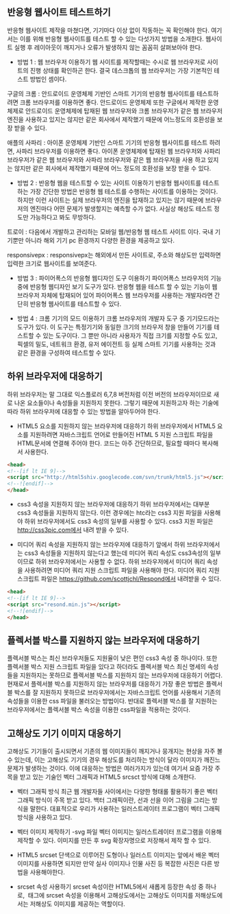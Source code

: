## 반응형 웹사이트 테스트하기
반응형 웹사이트 제작을 마쳤다면, 기기마다 이상 없이 작동하는 꼭 확인해야 한다. 여기서는 이를 위해 반응형 웹사이트를 테스트 할 수 있는 다섯가지 방법을 소개한다. 웹사이트 실행 후 레이아웃이 깨지거나 오류가 발생하지 않는 꼼꼼히 살펴보아야 한다.

- 방법 1 : 웹 브라우저 이용하기
웹 사이트를 제작할때는 수시로 웹 브라우저로 사이트의 진행 상태를 확인하곤 한다. 결국 데스크톱의 웹 브라우저는 가장 기본적인 테스트 방법인 셈이다.

구글의 크롬 : 안드로이드 운영체제 기반인 스마트 기기의 반응형 웹사이트를 테스트하려면 크롬 브라우저를 이용하면 좋다. 안드로이드 운영체제 또한 구글에서 제작한 운영체제로 안드로이드 운영체제에 탑재된 웹 브라우저와 크롬 브라우저가 같은 웹 브라우저 엔진을 사용하고 있지는 않지만 같은 회사에서 제작했기 때문에 어느정도의 호환성을 보장 받을 수 있다.

애플의 사파리 : 아이폰 운영체제 기반인 스마트 기기의 반응형 웹사이트를 테스트 하려면, 사파리 브라우저를 이용하면 좋다. 아이폰 운영체제에 탑재된 웹 브라우저와 사파리 브라우저가 같은 웹 브라우저와 사파리 브라우저와 같은 웹 브라우저을 사용 하고 있지는 않지만 같은 회사에서 제작했기 때문에 어느 정도의 호환성을 보장 받을 수 있다.

- 방법 2 : 반응형 웹을 테스트할 수 있는 사이트 이용하기
반응형 웹사이트를 테스트하는 가장 간단한 방법은 반응형 웹 테스트를 수행하는 사이트를 이용하는 것이다. 하지만 이런 사이트는 실제 브라우저의 엔진을 탑재하고 있지는 않기 때문에 브라우저의 엔진마다 어떤 문제가 발생할지는 예측할 수가 없다. 사실상 해상도 테스트 정도만 가능하다고 봐도 무방하다.

트로이 : 다음에서 개발하고 관리하는 모바일 웹/반응형 웹 테스트 사이트 이다. 국내 기기뿐만 아니라 해외 기기 pc 환경까지 다양한 환경을 제공하고 있다.

responsivepx : responsivepx는 해외에서 만든 사이트로, 주소와 해상도만 입력하면 입력한 크기로 웹사이트를 보여준다.

- 방법 3 : 파이어폭스의 반응형 웹디자인 도구 이용하기
파이어폭스 브라우저의 기능중에 반응형 웹디자인 보기 도구가 있다. 반응형 웹을 테스트 할 수 있는 기능이 웹 브라우저 자체에 탑재되어 있어 파이어폭스 웹 브라우저를 사용하는 개발자라면 간단히 반응형 웹사이트를 테스트할 수 있다.

- 방법 4 : 크롬 기기의 모드 이용하기
크롬 브라우저의 개발자 도구 중 기기모드라는 도구가 있다. 이 도구는 특정기기와 동일한 크기의 브라우저 창을 만들어 기기를 테스트할 수 있는 도구이다. 그 뿐만 아니라 사용자가 직접 크기를 지정할 수도 있고, 픽셀의 밀도, 네트워크 환경, 유저 에이전트 등 실제 스마트 기기를 사용하는 것과 같은 환경을 구성하여 테스트할 수 있다.

## 하위 브라우저에 대응하기
하위 브라우저는 말 그대로 익스플로러 6,7,8 버전처럼 이전 버전의 브라우저이므로 새로 나온 요소들이나 속성들을 지원하지 못한다. 그렇기 때문에 지원하고자 하는 기술에 따라 하위 브라우저에 대응할 수 있는 방법을 알아두어야 한다.

- HTML5 요소를 지원하지 않는 브라우저에 대응하기
하위 브라우저에서 HTML5 요소를 지원하려면 자바스크립트 언어로 만들어진 HTML 5 지원 스크립트 파일을 HTML문서에 연결해 주어야 한다. 코드는 아주 간단하므로, 필요할 때마다 복사해서 사용한다.

```html
<head>
<!--[if lt IE 9]-->
<script src="http://html5shiv.googlecode.com/svn/trunk/html5.js"></script>
<!--![endif]-->
</head>
```

- css3 속성을 지원하지 않는 브라우저에 대응하기
하위 브라우저에서는 대부분 css3 속성들을 지원하지 않는다. 이런 경우에는 htc라는 css3 지원 파일을 사용해야 하위 브라우저에서도 css3 속성의 일부를 사용할 수 있다. css3 지원 파일은 http://css3pic.com에서 내려 받을 수 있다.

- 미디어 쿼리 속성을 지원하지 않는 브라우저에 대응하기
앞에서 하위 브라우저에서는 css3 속성들을 지원하지 않는다고 했는데 미디어 쿼리 속성도 css3속성의 일부이므로 하위 브라우저에서는 사용할 수 없다. 하위 브라우저에서 미디어 쿼리 속성을 사용하려면 미디어 쿼리 지원 스크립트 파일을 사용해야 한다. 미디어 쿼리 지원 스크립트 파일은 https://github.com/scottjchl/Respond에서 내려받을 수 있다.

```html
<head>
<!--[if lt IE 9]-->
<script src="resond.min.js"></script>
<!--![endif]-->
</head>
```

## 플렉서블 박스를 지원하지 않는 브라우저에 대응하기
플렉서블 박스는 최신 브라우저들도 지원율이 낮은 편인 css3 속성 중 하나이다. 또한 플렉서블 박스 지원 스크립트 파일을 있다고 하더라도 플렉서블 박스 최신 명세의 속성들을 지원하지는 못하므로 플렉서블 박스를 지원하지 않는 브라우저에 대응하기 어렵다.
현재로서 플렉서블 박스를 지원하지 않는 브라우저를 대응하기 가장 좋은 방법은 플렉서블 박스를 잘 지원하지 못하므로 브라우저에서는 자바스크립트 언어를 사용해서 기존의 속성들을 이용한 css 파일을 불러오는 방법이다. 반대로 플렉서블 박스를 잘 지원하는 브라우저에서는 플렉서블 박스 속성을 이용한 css파일을 적용하는 것이다.

## 고해상도 기기 이미지 대응하기
고해상도 기기들이 출시되면서 기존의 웹 이미지들이 깨지거나 뭉개지는 현상을 자주 볼 수 있는데, 이는 고해상도 기기의 경우 해상도를 처리하는 방식이 달라 이미지가 깨진느 문제가 발생하는 것이다.
이에 대응하는 방법은 여러가지가 있는데 여기서 요즘 가장 주목을 받고 있는 기술인 벡터 그래픽과 HTML5 srcsct 방식에 대해 소개한다.

- 벡터 그래픽 방식
최근 웹 개발자들 사이에서는 다양한 형태롤 활용하기 좋은 벡터 그래픽 방식이 주목 받고 있다. 백터 그래픽이란, 선과 선을 이어 그림을 그리는 방식을 말한다. 대표적으로 우리가 사용하는 일러스트레이터 프로그램이 벡터 그래픽 방식을 사용하고 있다.

- 벡터 이미지 제작하기 -svg 파일
벡터 이미지는 일러스트레이터 프로그램을 이용해 제작할 수 있다. 이미지를 만든 후 svg 확장자명으로 저장해서 제작 할 수 있다.

- HTML5 srcset
단색으로 이루어진 도형이나 일러스트 이미지는 앞에서 배운 벡터 이미지를 사용하면 되지만 만약 실사 이미지나 인물 사진 등 복잡한 사진은 다른 방법을 사용해야한다.

- srcset 속성 사용하기
srcset 속성이란 HTML5에서 새롭게 등장한 속성 중 하나로, <img> 태그에 srcset 속성을 이용해서 고해상도에서는 고해상도 이미지를 저해상도에서는 저해상도 이미지를 제공하는 역할이다.